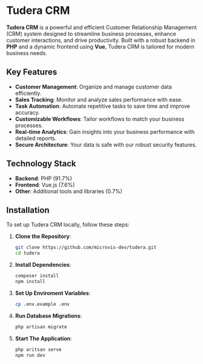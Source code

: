 # Tudera CRM

**Tudera CRM** is a powerful and efficient Customer Relationship Management (CRM) system designed to streamline business processes, enhance customer interactions, and drive productivity. Built with a robust backend in **PHP** and a dynamic frontend using **Vue**, Tudera CRM is tailored for modern business needs.

## Key Features

- **Customer Management**: Organize and manage customer data efficiently.
- **Sales Tracking**: Monitor and analyze sales performance with ease.
- **Task Automation**: Automate repetitive tasks to save time and improve accuracy.
- **Customizable Workflows**: Tailor workflows to match your business processes.
- **Real-time Analytics**: Gain insights into your business performance with detailed reports.
- **Secure Architecture**: Your data is safe with our robust security features.

## Technology Stack

- **Backend**: PHP (91.7%)
- **Frontend**: Vue.js (7.6%)
- **Other**: Additional tools and libraries (0.7%)

## Installation

To set up Tudera CRM locally, follow these steps:

1. **Clone the Repository**:
   ```bash
   git clone https://github.com/microvis-dev/tudera.git
   cd tudera
2. **Install Dependencies**:
   ```bash
   composer install
   npm install
3. **Set Up Enviroment Variables**:
   ```bash
   cp .env.example .env
4. **Run Database Migrations**:
   ```bash
   php artisan migrate
5. **Start The Application**:
   ```bash
   php aritsan serve
   npm run dev
